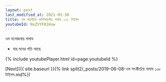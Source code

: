 ```yaml
---
layout: post
last_modified_at: 2021-03-30
title: ওম মহার্ষায়ে কাপিলাচৰ্যায় নামায ১০৮ টাইমস
youtubeId: NxZVYF81Huw
---
```

 
 
 ওম মনোজবায় নামায  
 
 -  যার মনের গতি আছে 
 
  
 
  
 
 
 
 
 
 


{% include youtubePlayer.html id=page.youtubeId %}
 
[Next]({{ site.baseurl }}{% link  split2/_posts/2019-06-08-ওম সৎকীর্তয়ে নামায ১০৮ টাইমস.md%})
 
